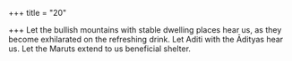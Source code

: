 +++
title = "20"

+++
Let the bullish mountains with stable dwelling places hear us, as they  become exhilarated on the refreshing drink.
Let Aditi with the Ādityas hear us. Let the Maruts extend to us  beneficial shelter. 